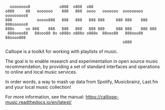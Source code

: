 ```
  oooooooo8             o888  o888  o88
o888     88   ooooooo    888   888  oooo   ooooooo  ooooooooo    ooooooooo8
888           ooooo888   888   888   888 888     888 888    888 888oooooo8
888o     oo 888    888   888   888   888 888     888 888    888 888
 888oooo88   88ooo88 8o o888o o888o o888o  88ooo88   888ooo88     88oooo888
                                                    o888
```

Calliope is a toolkit for working with playlists of music.

The goal is to enable research and experimentation in open source music
recommendation, by providing a set of standard interfaces and operations
to online and local music services.

In order words, a way to mash up data from Spotify, Musicbrainz, Last.fm
and your local music collection!

For more information, see the manual:
<https://calliope-music.readthedocs.io/en/latest/>
